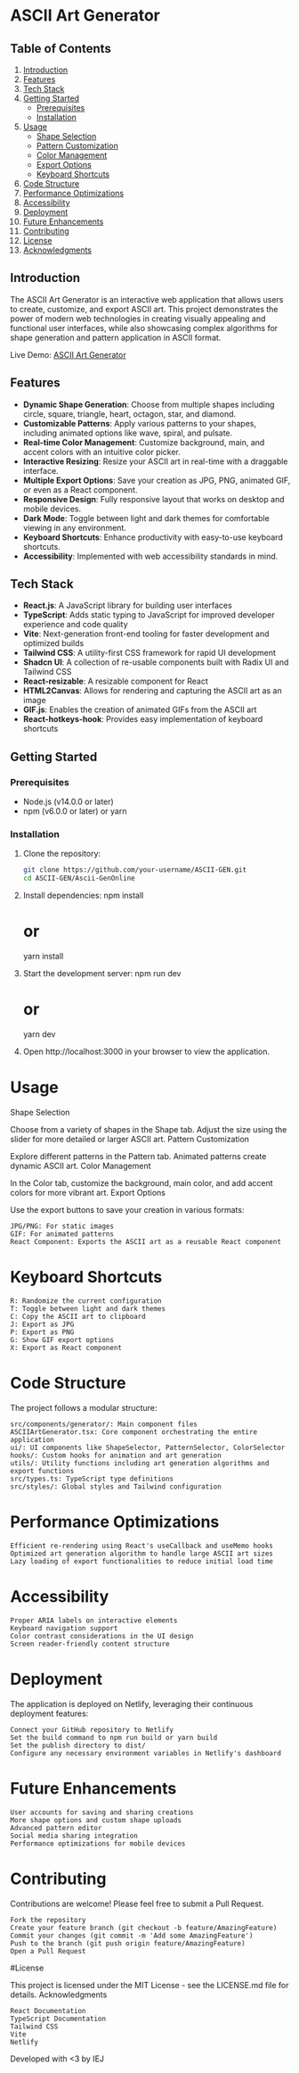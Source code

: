 # ASCII Art Generator

## Table of Contents
1. [Introduction](#introduction)
2. [Features](#features)
3. [Tech Stack](#tech-stack)
4. [Getting Started](#getting-started)
   - [Prerequisites](#prerequisites)
   - [Installation](#installation)
5. [Usage](#usage)
   - [Shape Selection](#shape-selection)
   - [Pattern Customization](#pattern-customization)
   - [Color Management](#color-management)
   - [Export Options](#export-options)
   - [Keyboard Shortcuts](#keyboard-shortcuts)
6. [Code Structure](#code-structure)
7. [Performance Optimizations](#performance-optimizations)
8. [Accessibility](#accessibility)
9. [Deployment](#deployment)
10. [Future Enhancements](#future-enhancements)
11. [Contributing](#contributing)
12. [License](#license)
13. [Acknowledgments](#acknowledgments)

## Introduction

The ASCII Art Generator is an interactive web application that allows users to create, customize, and export ASCII art. This project demonstrates the power of modern web technologies in creating visually appealing and functional user interfaces, while also showcasing complex algorithms for shape generation and pattern application in ASCII format.

Live Demo: [ASCII Art Generator](https://ascii-gen.netlify.app/)

## Features

- **Dynamic Shape Generation**: Choose from multiple shapes including circle, square, triangle, heart, octagon, star, and diamond.
- **Customizable Patterns**: Apply various patterns to your shapes, including animated options like wave, spiral, and pulsate.
- **Real-time Color Management**: Customize background, main, and accent colors with an intuitive color picker.
- **Interactive Resizing**: Resize your ASCII art in real-time with a draggable interface.
- **Multiple Export Options**: Save your creation as JPG, PNG, animated GIF, or even as a React component.
- **Responsive Design**: Fully responsive layout that works on desktop and mobile devices.
- **Dark Mode**: Toggle between light and dark themes for comfortable viewing in any environment.
- **Keyboard Shortcuts**: Enhance productivity with easy-to-use keyboard shortcuts.
- **Accessibility**: Implemented with web accessibility standards in mind.

## Tech Stack

- **React.js**: A JavaScript library for building user interfaces
- **TypeScript**: Adds static typing to JavaScript for improved developer experience and code quality
- **Vite**: Next-generation front-end tooling for faster development and optimized builds
- **Tailwind CSS**: A utility-first CSS framework for rapid UI development
- **Shadcn UI**: A collection of re-usable components built with Radix UI and Tailwind CSS
- **React-resizable**: A resizable component for React
- **HTML2Canvas**: Allows for rendering and capturing the ASCII art as an image
- **GIF.js**: Enables the creation of animated GIFs from the ASCII art
- **React-hotkeys-hook**: Provides easy implementation of keyboard shortcuts

## Getting Started

### Prerequisites

- Node.js (v14.0.0 or later)
- npm (v6.0.0 or later) or yarn

### Installation

1. Clone the repository:
   ```bash
   git clone https://github.com/your-username/ASCII-GEN.git
   cd ASCII-GEN/Ascii-GenOnline

2. Install dependencies:
   npm install
   # or
   yarn install

3. Start the development server:
    npm run dev
    # or
    yarn dev
    
4. Open http://localhost:3000 in your browser to view the application.

# Usage
Shape Selection

Choose from a variety of shapes in the Shape tab. Adjust the size using the slider for more detailed or larger ASCII art.
Pattern Customization

Explore different patterns in the Pattern tab. Animated patterns create dynamic ASCII art.
Color Management

In the Color tab, customize the background, main color, and add accent colors for more vibrant art.
Export Options

Use the export buttons to save your creation in various formats:

    JPG/PNG: For static images
    GIF: For animated patterns
    React Component: Exports the ASCII art as a reusable React component

# Keyboard Shortcuts

    R: Randomize the current configuration
    T: Toggle between light and dark themes
    C: Copy the ASCII art to clipboard
    J: Export as JPG
    P: Export as PNG
    G: Show GIF export options
    X: Export as React component

# Code Structure
  The project follows a modular structure:

    src/components/generator/: Main component files
    ASCIIArtGenerator.tsx: Core component orchestrating the entire application
    ui/: UI components like ShapeSelector, PatternSelector, ColorSelector
    hooks/: Custom hooks for animation and art generation
    utils/: Utility functions including art generation algorithms and export functions
    src/types.ts: TypeScript type definitions
    src/styles/: Global styles and Tailwind configuration

# Performance Optimizations

    Efficient re-rendering using React's useCallback and useMemo hooks
    Optimized art generation algorithm to handle large ASCII art sizes
    Lazy loading of export functionalities to reduce initial load time

# Accessibility

    Proper ARIA labels on interactive elements
    Keyboard navigation support
    Color contrast considerations in the UI design
    Screen reader-friendly content structure

# Deployment

The application is deployed on Netlify, leveraging their continuous deployment features:

    Connect your GitHub repository to Netlify
    Set the build command to npm run build or yarn build
    Set the publish directory to dist/
    Configure any necessary environment variables in Netlify's dashboard

# Future Enhancements

    User accounts for saving and sharing creations
    More shape options and custom shape uploads
    Advanced pattern editor
    Social media sharing integration
    Performance optimizations for mobile devices

# Contributing

Contributions are welcome! Please feel free to submit a Pull Request.

    Fork the repository
    Create your feature branch (git checkout -b feature/AmazingFeature)
    Commit your changes (git commit -m 'Add some AmazingFeature')
    Push to the branch (git push origin feature/AmazingFeature)
    Open a Pull Request

 #License

This project is licensed under the MIT License - see the LICENSE.md file for details.
Acknowledgments

    React Documentation
    TypeScript Documentation
    Tailwind CSS
    Vite
    Netlify


Developed with <3 by IEJ